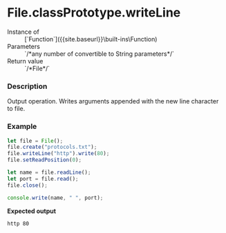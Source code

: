 # File.classPrototype.writeLine

<dl>
<dt> Instance of </dt><dd markdown="1">
 [`Function`]({{site.baseurl}}\built-ins\Function) 
</dd>
<dt> Parameters </dt><dd markdown="1">
 `/*any number of convertible to String parameters*/` 
</dd>
<dt> Return value </dt><dd markdown="1">
 `/*File*/` 
</dd>
</dl>

### Description

Output operation. 
Writes arguments appended with the new line 
character to file.

### Example

```js
let file = File();
file.create("protocols.txt");
file.writeLine("http").write(80);
file.setReadPosition(0);

let name = file.readLine();
let port = file.read();
file.close();

console.write(name, " ", port);
```

**Expected output**

```
http 80
```

